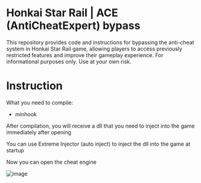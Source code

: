 # Honkai Star Rail | ACE (AntiCheatExpert) bypass
This repository provides code and instructions for bypassing the anti-cheat system in Honkai Star Rail game, allowing players to access previously restricted features and improve their gameplay experience. For informational purposes only. Use at your own risk.

# Instruction
What you need to compile:
 - minhook

After compilation, you will receive a dll that you need to inject into the game immediately after opening

You can use Extreme Injector (auto inject) to inject the dll into the game at startup

Now you can open the cheat engine

![image](https://user-images.githubusercontent.com/113752393/234847444-8a9fd045-d6de-4ba7-a98e-42a23f99ebc0.png)
